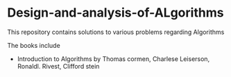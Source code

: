 # Design-and-analysis-of-ALgorithms
This repository contains solutions to various problems regarding Algorithms

The books include
- Introduction to Algorithms by Thomas cormen, Charlese Leiserson, Ronaldl. Rivest, Clifford stein
